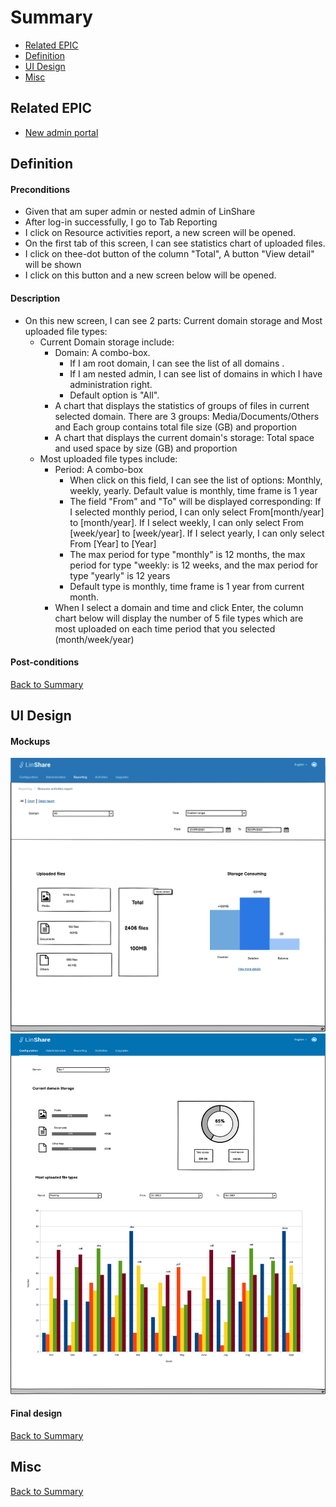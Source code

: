 # Summary

* [Related EPIC](#related-epic)
* [Definition](#definition)
* [UI Design](#ui-design)
* [Misc](#misc)

## Related EPIC

* [New admin portal](./README.md)

## Definition

#### Preconditions

- Given that am super admin or nested admin of LinShare
- After log-in successfully, I go to  Tab Reporting
- I click on Resource activities report, a new screen will be opened.
- On the first tab of this screen, I can see statistics chart of uploaded files. 
- I click on thee-dot button of the column "Total", A button "View detail" will be shown
- I click on this button and a new screen below will be opened.

#### Description

- On this new screen, I can see 2 parts: Current domain storage and Most uploaded file types:  
    - Current Domain storage include:
        - Domain: A combo-box.
            - If I am root domain, I can see the list of all domains .
            - If I am nested admin, I can see list of domains in which I have administration right.
            - Default option is "All".
        - A chart that displays the statistics of groups of files in current selected domain. There are 3 groups: Media/Documents/Others and Each group contains total file size (GB) and proportion
        - A chart that displays the current domain's storage: Total space and used space by size (GB) and proportion
  - Most uploaded file types include:
      - Period: A combo-box
          - When click on this field, I can see the list of options: Monthly, weekly, yearly. Default value is monthly, time frame is 1 year
          - The field "From" and "To" will be displayed corresponding: If I selected monthly period, I can only select From[month/year] to [month/year]. If I select weekly, I can only select From [week/year] to [week/year].  If I select yearly, I can only select From [Year] to [Year]
          - The max period for type "monthly" is 12 months, the max period for type "weekly: is 12 weeks, and the max period for type "yearly" is 12 years
          - Default type is monthly, time frame is 1 year from current month.
      - When I select a domain and time and click Enter, the column chart below will display the number of 5 file types which are most uploaded on each time period that you selected (month/week/year)

#### Post-conditions


[Back to Summary](#summary)

## UI Design

#### Mockups

![story66](./mockups/66.1.png)
![story66](./mockups/66.2.png)


#### Final design

[Back to Summary](#summary)
## Misc

[Back to Summary](#summary)



